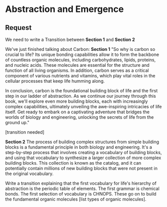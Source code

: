 # Abstraction and Emergence

## Request 

We need to write a Transition between **Section 1** and **Section 2**

We've just finished talking about Carbon:
**Section 1** 
"So why is carbon so crucial to life? Its unique bonding capabilities allow it to form the backbone of countless organic molecules, including carbohydrates, lipids, proteins, and nucleic acids. These molecules are essential for the structure and function of all living organisms. In addition, carbon serves as a critical component of various nutrients and vitamins, which play vital roles in the cellular processes that keep life humming along.

In conclusion, carbon is the foundational building block of life and the first step in our ladder of abstraction. As we continue our journey through this book, we'll explore even more building blocks, each with increasingly complex capabilities, ultimately unveiling the awe-inspiring intricacies of life itself. Get ready to embark on a captivating adventure that bridges the worlds of biology and engineering, unlocking the secrets of life from the ground up."

[transition needed]

**Section 2**
The process of building complex structures from simple building blocks is a fundamental principle in both biology and engineering. It's a step-by-step process that involves creating a vocabulary of building blocks, and using that vocabulary to synthesize a larger collection of more complex building blocks. This collection is known as the catalog, and it can potentially contain millions of new building blocks that were not present in the original vocabulary.

Write a transition explaining that the first vocabulary for life's hierarchy of abstraction is the periodic table of elements. The first grammar is chemical bonds. The first selection of vocabulary is CHNOPS. These go on to build the fundamental organic molecules [list types of organic molecules].





